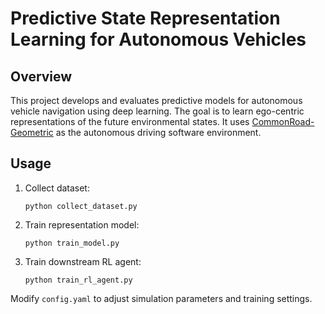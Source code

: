 # Predictive State Representation Learning for Autonomous Vehicles

## Overview

This project develops and evaluates predictive models for autonomous vehicle navigation using deep learning. The goal is to learn ego-centric representations of the future environmental states. It uses [CommonRoad-Geometric](https://github.com/CommonRoad/crgeo) as the autonomous driving software environment.

## Usage

1. Collect dataset:
   ```
   python collect_dataset.py
   ```

2. Train representation model:
   ```
   python train_model.py
   ```

3. Train downstream RL agent:
   ```
   python train_rl_agent.py
   ```

Modify `config.yaml` to adjust simulation parameters and training settings.

